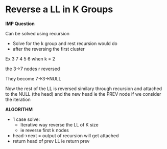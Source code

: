 # Reverse a LL in K Groups

**IMP Question**

Can be solved using recursion
- Solve for the k group and rest recursion would do
- after the reversing the first cluster

Ex 3 7 4 5 6 when k = 2

the 3->7 nodes r reversed 

They become 7->3->NULL


Now the rest of the LL is reversed similary through recursion and attached to the NULL (the head) and the new head ie the PREV node if we consider the iteration 

**ALGORITHM**

- 1 case solve:
    - Iterative way reverse the LL of K size
    - ie reverse first k nodes
- head->next = output of recursion will get attached
- return head of prev LL ie return  prev